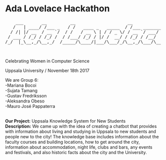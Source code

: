 # Ada Lovelace Hackathon

<pre>
    ___       __         __                    __                   __  __           __         __  __              
   /   | ____/ /___ _   / /   ____ _   _____  / /___ _________     / / / /___ ______/ /______ _/ /_/ /_  ____  ____ 
  / /| |/ __  / __ `/  / /   / __ \ | / / _ \/ / __ `/ ___/ _ \   / /_/ / __ `/ ___/ //_/ __ `/ __/ __ \/ __ \/ __ \
 / ___ / /_/ / /_/ /  / /___/ /_/ / |/ /  __/ / /_/ / /__/  __/  / __  / /_/ / /__/ ,< / /_/ / /_/ / / / /_/ / / / /
/_/  |_\__,_/\__,_/  /_____/\____/|___/\___/_/\__,_/\___/\___/  /_/ /_/\__,_/\___/_/|_|\__,_/\__/_/ /_/\____/_/ /_/ 
                 
 </pre>
 Celebrating Women in Computer Science
 
 Uppsala University   /   November 18th 2017
 
 We are Group 6: <br>
 -Mariana Bocoi <br>
 -Sujata Tamang <br>
 -Gustav Fredriksson <br>
 -Aleksandra Obeso <br>
 -Mauro José Pappaterra <br>
 <br>
  
  
  <b>Our Project:</b> Uppsala Knowledge System for New Students<br>
  <b>Description:</b> We came up with the idea of creating a chatbot that provides with information about 
  living and studying in Uppsala to new students and people new to the city!
  The knowledge base includes information about the faculty courses and building locations, how to get around the city,
  information about accommodation, night life, clubs and bars, any events and festivals, and also historic facts about the city and the University.
  
  
  


